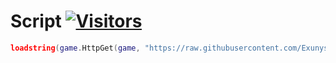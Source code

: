 # Script [![Visitors](https://visitor-badge.glitch.me/badge?page_id=Exunys.westbound.pro-Utilities)](https://github.com/Exunys/westbound.pro-Utilites)
```lua
loadstring(game.HttpGet(game, "https://raw.githubusercontent.com/Exunys/westbound.pro-Utilites/main/westbound.pro.lua"))()
```
